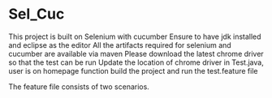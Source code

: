 # Sel_Cuc
This project is built on Selenium with cucumber
Ensure to have jdk installed and eclipse as the editor
All the artifacts required for selenium and cucumber are available via maven
Please download the latest chrome driver so that the test can be run
Update the location of chrome driver in Test.java, user is on homepage function
build the project
and run the test.feature file

The feature file consists of two scenarios. 

